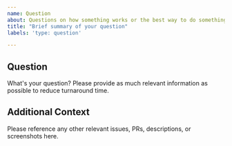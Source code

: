 ```yaml
---
name: Question
about: Questions on how something works or the best way to do something. 
title: "Brief summary of your question"
labels: 'type: question'

---
```


<!--

  Thanks for stopping by to let us know something could be better!

**PLEASE READ**: If you have a support contract with Google, please create an
  issue in the [support console](https://cloud.google.com/support/) instead of
  filing on GitHub. This will ensure a timely response.

         Please run down the following list and make sure you've tried the usual "quick fixes":

         - Search the issues already opened: https://github.com/GoogleCloudPlatform/alloydb-go-connector/issues
         - Check for answers on StackOverflow: https://stackoverflow.com/questions/tagged/google-alloydb

         If you are still having issues, please include as much information as possible:

  -->
  
## Question
What's your question? Please provide as much relevant information as possible
to reduce turnaround time. 

## Additional Context
Please reference any other relevant issues, PRs, descriptions, or screenshots here.